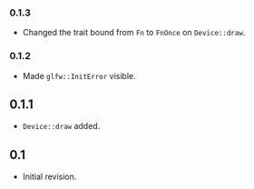 ### 0.1.3

- Changed the trait bound from `Fn` to `FnOnce` on `Device::draw`.

### 0.1.2

- Made `glfw::InitError` visible.

## 0.1.1

- `Device::draw` added.

## 0.1

- Initial revision.
